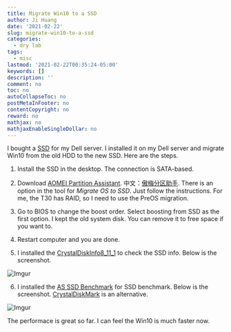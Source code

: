 ```yaml
---
title: Migrate Win10 to a SSD
author: Ji Huang
date: '2021-02-22'
slug: migrate-win10-to-a-ssd
categories:
  - dry lab
tags:
  - misc
lastmod: '2021-02-22T00:35:24-05:00'
keywords: []
description: ''
comment: no
toc: no
autoCollapseToc: no
postMetaInFooter: no
contentCopyright: no
reward: no
mathjax: no
mathjaxEnableSingleDollar: no
---
```


I bought a [SSD](https://www.amazon.com/gp/product/B07SK5BNM1?psc=1) for my Dell server. I installed it on my Dell server and migrate Win10 from the old HDD to the new SSD. Here are the steps.



1. Install the SSD in the desktop. The connection is SATA-based.

2. Download [AOMEI Partition Assistant](https://www.diskpart.com/free-partition-manager.html). 中文：[傲梅分区助手](https://www.disktool.cn/). There is an option in the tool for *Migrate OS to SSD*. Just follow the instructions. For me, the T30 has RAID, so I need to use the PreOS migration.

3. Go to BIOS to change the boost order. Select boosting from SSD as the first option. I kept the old system disk. You can remove it to free space if you want to.

4. Restart computer and you are done.

5. I installed the [CrystalDiskInfo8_11_1](https://osdn.net/projects/crystaldiskinfo/) to check the SSD info. Below is the screenshot.

![Imgur](https://imgur.com/AxoHFb4.png)

6. I installed the [AS SSD Benchmark](https://as-ssd-benchmark.en.softonic.com/) for SSD benchmark. Below is the screenshot. [CrystalDiskMark](https://osdn.net/projects/crystaldiskmark/) is an alternative. 

![Imgur](https://imgur.com/qXIUhOx.png)

The performace is great so far. I can feel the Win10 is much faster now.

